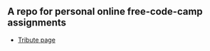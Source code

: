 ## A repo for personal online free-code-camp assignments

- [Tribute page](https://codepen.io/CodeSigils/pen/NbKGEB?editors=1000)
